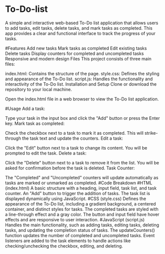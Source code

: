 # To-Do-list
A simple and interactive web-based To-Do list application that allows users to add tasks, edit tasks, delete tasks, and mark tasks as completed. This app provides a clear and functional interface to track the progress of your tasks.

#Features
Add new tasks
Mark tasks as completed
Edit existing tasks
Delete tasks
Display counters for completed and uncompleted tasks
Responsive and modern design
Files
This project consists of three main files:

index.html: Contains the structure of the page.
style.css: Defines the styling and appearance of the To-Do list.
script.js: Handles the functionality and interactivity of the To-Do list.
Installation and Setup
Clone or download the repository to your local machine.

Open the index.html file in a web browser to view the To-Do list application.

#Usage
Add a task:

Type your task in the input box and click the "Add" button or press the Enter key.
Mark task as completed:

Check the checkbox next to a task to mark it as completed. This will strike-through the task text and update the counters.
Edit a task:

Click the "Edit" button next to a task to change its content. You will be prompted to edit the task.
Delete a task:

Click the "Delete" button next to a task to remove it from the list. You will be asked for confirmation before the task is deleted.
Task Counter:

The "Completed" and "Uncompleted" counters will update automatically as tasks are marked or unmarked as completed.
#Code Breakdown
#HTML (index.html)
A basic structure with a heading, input field, task list, and task counter.
An "Add" button to trigger the addition of tasks.
The task list is displayed dynamically using JavaScript.
#CSS (style.css)
Defines the appearance of the To-Do list, including a gradient background, a centered container, and distinct styles for tasks.
The completed tasks are styled with a line-through effect and a gray color.
The button and input field have hover effects and are responsive to user interaction.
#JavaScript (script.js)
Handles the main functionality, such as adding tasks, editing tasks, deleting tasks, and updating the completion status of tasks.
The updateCounters() function updates the number of completed and uncompleted tasks.
Event listeners are added to the task elements to handle actions like checking/unchecking the checkbox, editing, and deleting.
